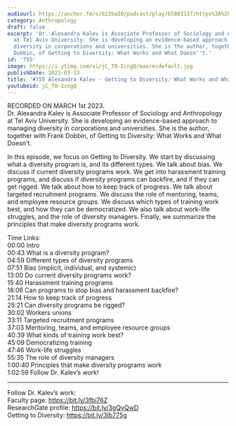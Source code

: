 ```yaml
---
audiourl: https://anchor.fm/s/822ba20/podcast/play/65803137/https%3A%2F%2Fd3ctxlq1ktw2nl.cloudfront.net%2Fstaging%2F2023-2-1%2Feec1ae08-a649-4f34-c264-f0552db8b105.m4a
category: Anthropology
draft: false
excerpt: 'Dr. Alexandra Kalev is Associate Professor of Sociology and Anthropology
  at Tel Aviv University. She is developing an evidence-based approach to managing
  diversity in corporations and universities. She is the author, together with Frank
  Dobbin, of Getting to Diversity: What Works and What Doesn''t.'
id: '755'
image: https://i.ytimg.com/vi/jC_T0-IcngQ/maxresdefault.jpg
publishDate: 2023-03-13
title: '#755 Alexandra Kalev - Getting to Diversity: What Works and What Doesn''t'
youtubeid: jC_T0-IcngQ
---
```

<div class="timelinks">

RECORDED ON MARCH 1st 2023.  
Dr. Alexandra Kalev is Associate Professor of Sociology and Anthropology at Tel Aviv University. She is developing an evidence-based approach to managing diversity in corporations and universities. She is the author, together with Frank Dobbin, of Getting to Diversity: What Works and What Doesn't.

In this episode, we focus on Getting to Diversity. We start by discussing what a diversity program is, and its different types. We talk about bias. We discuss if current diversity programs work. We get into harassment training programs, and discuss if diversity programs can backfire, and if they can get rigged. We talk about how to keep track of progress. We talk about targeted recruitment programs. We discuss the role of mentoring, teams, and employee resource groups. We discuss which types of training work best, and how they can be democratized. We also talk about work-life struggles, and the role of diversity managers. Finally, we summarize the principles that make diversity programs work.

Time Links:  
<time>00:00</time> Intro  
<time>00:43</time> What is a diversity program?  
<time>04:59</time> Different types of diversity programs  
<time>07:51</time> Bias (implicit, individual, and systemic)  
<time>13:00</time> Do current diversity programs work?  
<time>15:40</time> Harassment training programs  
<time>18:06</time> Can programs to stop bias and harassment backfire?  
<time>21:14</time> How to keep track of progress  
<time>25:21</time> Can diversity programs be rigged?  
<time>30:02</time> Workers unions  
<time>33:11</time> Targeted recruitment programs  
<time>37:03</time> Mentoring, teams, and employee resource groups  
<time>40:39</time> What kinds of training work best?  
<time>45:09</time> Democratizing training  
<time>47:46</time> Work-life struggles  
<time>55:35</time> The role of diversity managers  
<time>1:00:40</time> Principles that make diversity programs work  
<time>1:02:59</time> Follow Dr. Kalev’s work!

---

Follow Dr. Kalev’s work:  
Faculty page: https://bit.ly/3fbi76Z  
ResearchGate profile: https://bit.ly/3gQyQwD  
Getting to Diversity: https://bit.ly/3Ib775g
</div>

